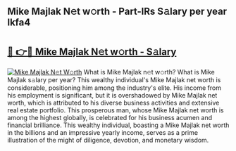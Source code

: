 ## Mike Majlak N𝚎t w𝚘rth - Part-lRs S𝚊lary per year lkfa4

# <h2><a href="http://gc4ocp.nevu.top/?p=Mike+Majlak">🔗 👉🔴 Mike Majlak N𝚎t w𝚘rth - S𝚊lary</a></h2>

[![Mike Majlak N𝚎t W𝚘rth](https://i.imgur.com/Oavwk0R.jpeg)](http://gc4ocp.nevu.top/?p=Mike+Majlak)
What is Mike Majlak n𝚎t w𝚘rth? What is Mike Majlak s𝚊lary per year?
This wealthy individual's Mike Majlak net worth is considerable, positioning him among the industry's elite. His income from his employment is significant, but it is overshadowed by Mike Majlak net worth, which is attributed to his diverse business activities and extensive real estate portfolio. This prosperous man, whose Mike Majlak net worth is among the highest globally, is celebrated for his business acumen and financial brilliance. This wealthy individual, boasting a Mike Majlak net worth in the billions and an impressive yearly income, serves as a prime illustration of the might of diligence, devotion, and monetary wisdom.
